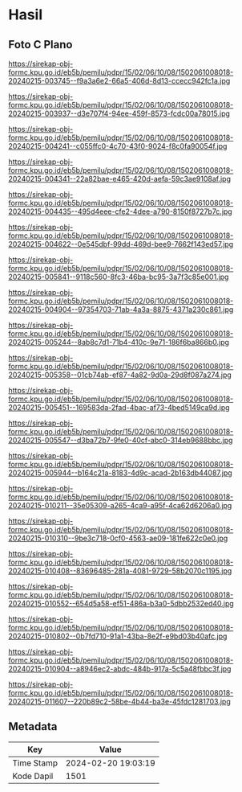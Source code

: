 # Hasil

## Foto C Plano

https://sirekap-obj-formc.kpu.go.id/eb5b/pemilu/pdpr/15/02/06/10/08/1502061008018-20240215-003745--f9a3a6e2-66a5-406d-8d13-ccecc942fc1a.jpg

https://sirekap-obj-formc.kpu.go.id/eb5b/pemilu/pdpr/15/02/06/10/08/1502061008018-20240215-003937--d3e707f4-94ee-459f-8573-fcdc00a78015.jpg

https://sirekap-obj-formc.kpu.go.id/eb5b/pemilu/pdpr/15/02/06/10/08/1502061008018-20240215-004241--c055ffc0-4c70-43f0-9024-f8c0fa90054f.jpg

https://sirekap-obj-formc.kpu.go.id/eb5b/pemilu/pdpr/15/02/06/10/08/1502061008018-20240215-004341--22a82bae-e465-420d-aefa-59c3ae9108af.jpg

https://sirekap-obj-formc.kpu.go.id/eb5b/pemilu/pdpr/15/02/06/10/08/1502061008018-20240215-004435--495d4eee-cfe2-4dee-a790-8150f8727b7c.jpg

https://sirekap-obj-formc.kpu.go.id/eb5b/pemilu/pdpr/15/02/06/10/08/1502061008018-20240215-004622--0e545dbf-99dd-469d-bee9-7662f143ed57.jpg

https://sirekap-obj-formc.kpu.go.id/eb5b/pemilu/pdpr/15/02/06/10/08/1502061008018-20240215-005841--9118c560-8fc3-46ba-bc95-3a7f3c85e001.jpg

https://sirekap-obj-formc.kpu.go.id/eb5b/pemilu/pdpr/15/02/06/10/08/1502061008018-20240215-004904--97354703-71ab-4a3a-8875-4371a230c861.jpg

https://sirekap-obj-formc.kpu.go.id/eb5b/pemilu/pdpr/15/02/06/10/08/1502061008018-20240215-005244--8ab8c7d1-71b4-410c-9e71-186f6ba866b0.jpg

https://sirekap-obj-formc.kpu.go.id/eb5b/pemilu/pdpr/15/02/06/10/08/1502061008018-20240215-005358--01cb74ab-ef87-4a82-9d0a-29d8f087a274.jpg

https://sirekap-obj-formc.kpu.go.id/eb5b/pemilu/pdpr/15/02/06/10/08/1502061008018-20240215-005451--169583da-2fad-4bac-af73-4bed5149ca9d.jpg

https://sirekap-obj-formc.kpu.go.id/eb5b/pemilu/pdpr/15/02/06/10/08/1502061008018-20240215-005547--d3ba72b7-9fe0-40cf-abc0-314eb9688bbc.jpg

https://sirekap-obj-formc.kpu.go.id/eb5b/pemilu/pdpr/15/02/06/10/08/1502061008018-20240215-005944--b164c21a-8183-4d9c-acad-2b163db44087.jpg

https://sirekap-obj-formc.kpu.go.id/eb5b/pemilu/pdpr/15/02/06/10/08/1502061008018-20240215-010211--35e05309-a265-4ca9-a95f-4ca62d6206a0.jpg

https://sirekap-obj-formc.kpu.go.id/eb5b/pemilu/pdpr/15/02/06/10/08/1502061008018-20240215-010310--9be3c718-0cf0-4563-ae09-181fe622c0e0.jpg

https://sirekap-obj-formc.kpu.go.id/eb5b/pemilu/pdpr/15/02/06/10/08/1502061008018-20240215-010408--83696485-281a-4081-9729-58b2070c1195.jpg

https://sirekap-obj-formc.kpu.go.id/eb5b/pemilu/pdpr/15/02/06/10/08/1502061008018-20240215-010552--654d5a58-ef51-486a-b3a0-5dbb2532ed40.jpg

https://sirekap-obj-formc.kpu.go.id/eb5b/pemilu/pdpr/15/02/06/10/08/1502061008018-20240215-010802--0b7fd710-91a1-43ba-8e2f-e9bd03b40afc.jpg

https://sirekap-obj-formc.kpu.go.id/eb5b/pemilu/pdpr/15/02/06/10/08/1502061008018-20240215-010904--a8946ec2-abdc-484b-917a-5c5a48fbbc3f.jpg

https://sirekap-obj-formc.kpu.go.id/eb5b/pemilu/pdpr/15/02/06/10/08/1502061008018-20240215-011607--220b89c2-58be-4b44-ba3e-45fdc1281703.jpg


## Metadata

| Key        | Value               |
| ---------- | ------------------- |
| Time Stamp | 2024-02-20 19:03:19 |
| Kode Dapil | 1501                |



